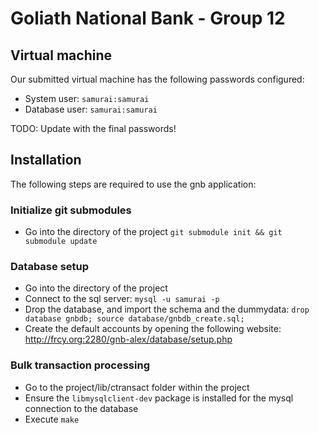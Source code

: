 # Goliath National Bank - Group 12

## Virtual machine
Our submitted virtual machine has the following passwords configured:
* System user: `samurai:samurai`
* Database user: `samurai:samurai`

TODO: Update with the final passwords!

## Installation
The following steps are required to use the gnb application:

### Initialize git submodules
* Go into the directory of the project
	```git submodule init && git submodule update```

### Database setup
* Go into the directory of the project
* Connect to the sql server:
	```mysql -u samurai -p```
* Drop the database, and import the schema and the dummydata:
	```drop database gnbdb; source database/gnbdb_create.sql;```
* Create the default accounts by opening the following website:
	http://frcy.org:2280/gnb-alex/database/setup.php

### Bulk transaction processing
* Go to the project/lib/ctransact folder within the project
* Ensure the `libmysqlclient-dev` package is installed for the mysql connection to the database
* Execute `make`
